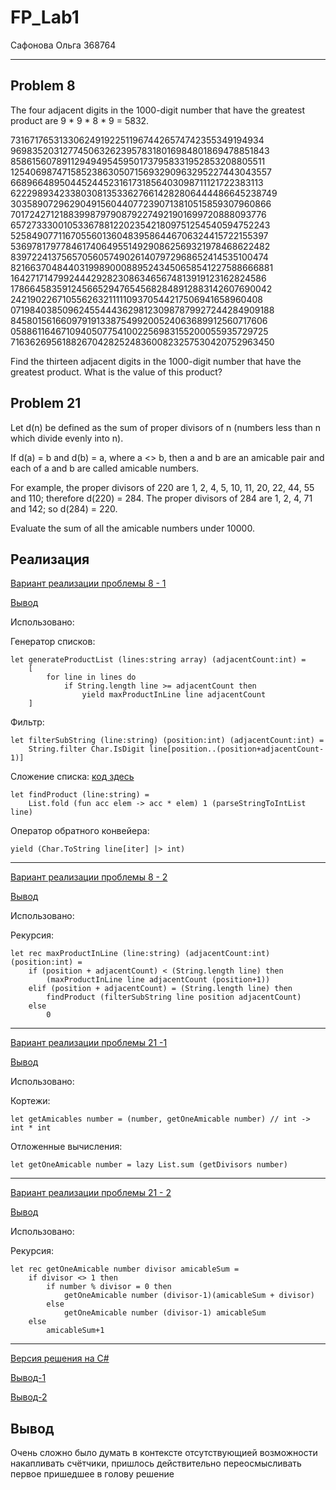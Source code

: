 # FP_Lab1

Сафонова Ольга 368764

---

## Problem 8
The four adjacent digits in the 
1000-digit number that have the greatest product are 9 * 9 * 8 * 9 = 5832.

73167176531330624919225119674426574742355349194934
96983520312774506326239578318016984801869478851843
85861560789112949495459501737958331952853208805511
12540698747158523863050715693290963295227443043557
66896648950445244523161731856403098711121722383113
62229893423380308135336276614282806444486645238749
30358907296290491560440772390713810515859307960866
70172427121883998797908792274921901699720888093776
65727333001053367881220235421809751254540594752243
52584907711670556013604839586446706324415722155397
53697817977846174064955149290862569321978468622482
83972241375657056057490261407972968652414535100474
82166370484403199890008895243450658541227588666881
16427171479924442928230863465674813919123162824586
17866458359124566529476545682848912883142607690042
24219022671055626321111109370544217506941658960408
07198403850962455444362981230987879927244284909188
84580156166097919133875499200524063689912560717606
05886116467109405077541002256983155200055935729725
71636269561882670428252483600823257530420752963450

Find the thirteen adjacent digits in the 
1000-digit number that have the greatest product. What is the value of this product?

## Problem 21

Let d(n) be defined as the sum of proper divisors of n (numbers less than n which divide evenly into n).

If d(a) = b and d(b) = a, where  a <> b, then a and b are an amicable pair and each of a and b are called amicable numbers.

For example, the proper divisors of 220 are 1, 2, 4, 5, 10, 11, 20, 22, 44, 55 and 110; therefore d(220) = 284. The proper divisors of 284 are 1, 2, 4, 71 and 142; so d(284) = 220.

Evaluate the sum of all the amicable numbers under 10000.

## Реализация

[Вариант реализации проблемы 8 - 1](./FP_Lab1/FoldFitler.fs)

[Вывод](./FP_Lab1/bin/Debug/net8.0/output1.txt)

Использовано: 

Генератор списков:
```
let generateProductList (lines:string array) (adjacentCount:int) = 
    [
        for line in lines do
            if String.length line >= adjacentCount then
                yield maxProductInLine line adjacentCount
    ]
```
Фильтр:
```
let filterSubString (line:string) (position:int) (adjacentCount:int) =
    String.filter Char.IsDigit line[position..(position+adjacentCount-1)]
```
Сложение списка: [код здесь](./FP_Lab1/General.fs)
```
let findProduct (line:string) =
    List.fold (fun acc elem -> acc * elem) 1 (parseStringToIntList line)
```
Оператор обратного конвейера:
```
yield (Char.ToString line[iter] |> int)
```

---
[Вариант реализации проблемы 8 - 2](./FP_Lab1/Recursions.fs)

[Вывод](./FP_Lab1/bin/Debug/net8.0/output2.txt)

Использовано:

Рекурсия:
```
let rec maxProductInLine (line:string) (adjacentCount:int) (position:int) =
    if (position + adjacentCount) < (String.length line) then
        (maxProductInLine line adjacentCount (position+1))
    elif (position + adjacentCount) = (String.length line) then
        findProduct (filterSubString line position adjacentCount)
    else
        0
```
---
[Вариант реализации проблемы 21 -1](./FP_Lab1/Task2Normal.fs)

[Вывод](./FP_Lab1/bin/Debug/net8.0/output3.txt)

Использовано:

Кортежи:
```
let getAmicables number = (number, getOneAmicable number) // int -> int * int
```
Отложенные вычисления:
```
let getOneAmicable number = lazy List.sum (getDivisors number)
```
---
[Вариант реализации проблемы 21 - 2](./FP_Lab1/Task2Recursion.fs)

[Вывод](./FP_Lab1/bin/Debug/net8.0/output4.txt)

Использовано:

Рекурсия:
```
let rec getOneAmicable number divisor amicableSum = 
    if divisor <> 1 then
        if number % divisor = 0 then
            getOneAmicable number (divisor-1)(amicableSum + divisor)
        else
            getOneAmicable number (divisor-1) amicableSum
    else
        amicableSum+1
```
---

[Версия решения на C#](./CSharp/Program.cs)

[Вывод-1](./CSharp/bin/Debug/net8.0/output1.txt)

[Вывод-2](./CSharp/bin/Debug/net8.0/output2.txt)

## Вывод
Очень сложно было думать в контексте отсутствующией возможности накапливать счётчики, пришлось действительно переосмысливать первое пришедшее в голову решение 